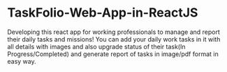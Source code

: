 # TaskFolio-Web-App-in-ReactJS
Developing this react app for working professionals to manage and report their daily tasks and missions! You can add your daily work tasks in it with all details with images and also upgrade status of their task(In Progress/Completed) and generate report of tasks in image/pdf format in easy way.
